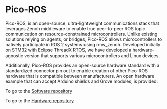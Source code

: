 # Pico-ROS

Pico-ROS, is an open-source, ultra-lightweight communications stack that leverages Zenoh middleware to enable true peer-to-peer ROS topic communication on resource-constrained microcontrollers. Unlike existing solutions relying on agents, or bridges, Pico-ROS allows microcontrollers to natively participate in ROS 2 systems using rmw_zenoh. Developed initially on STM32 with Eclipse ThreadX RTOS, we have developed a hardware-agnostic version that supports various microcontrollers and Linux devices. 

Additionally, Pico-ROS provides an open-source hardware standard with a standardized connector pin out to enable creation of other Pico-ROS hardware that is compatible between manufacturers. An open hardware example that can accept Arduino shields and Grove modules, is provided.

To go to the [Software repository](https://github.com/Pico-ROS/pico-ros)

To go to the [Hardware repository](https://github.com/Pico-ROS/Pico-ROS-hardware)

